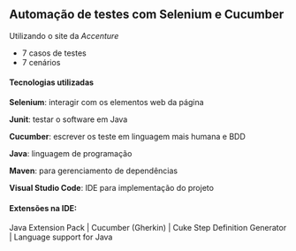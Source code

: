 ## Automação de testes com Selenium e Cucumber 

Utilizando o site da *Accenture* 

- 7 casos de testes
- 7 cenários

#### Tecnologias utilizadas

**Selenium**: interagir com os elementos web da página

**Junit**: testar o software em Java

**Cucumber**: escrever os teste em linguagem mais humana e BDD

**Java**: linguagem de programação

**Maven**: para gerenciamento de dependências

**Visual Studio Code**: IDE para implementação do projeto 

#### Extensões na IDE:

Java Extension Pack | Cucumber (Gherkin) | Cuke Step Definition Generator | Language support for Java
